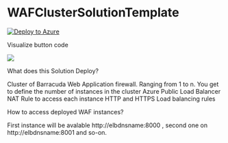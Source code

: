 # WAFClusterSolutionTemplate

[![Deploy to Azure](http://azuredeploy.net/deploybutton.png)](https://azuredeploy.net/)

Visualize button code

<a href="http://armviz.io/#/?load=https://github.com/vshastri/AzureWAFTemplates/blob/master/WAFClusterSolution/azuredeploy.json" target="_blank">
  <img src="http://armviz.io/visualizebutton.png"/>
</a>

What does this Solution Deploy? 

Cluster of Barracuda Web Application firewall. Ranging from 1 to n. You get to define the number of instances in the cluster 
Azure Public Load Balancer 
      NAT Rule to access each instance
	  HTTP and HTTPS Load balancing rules

How to access deployed WAF instances?

 First instance will be avalable http://elbdnsname:8000 , second one on http://elbdnsname:8001 and so-on. 



